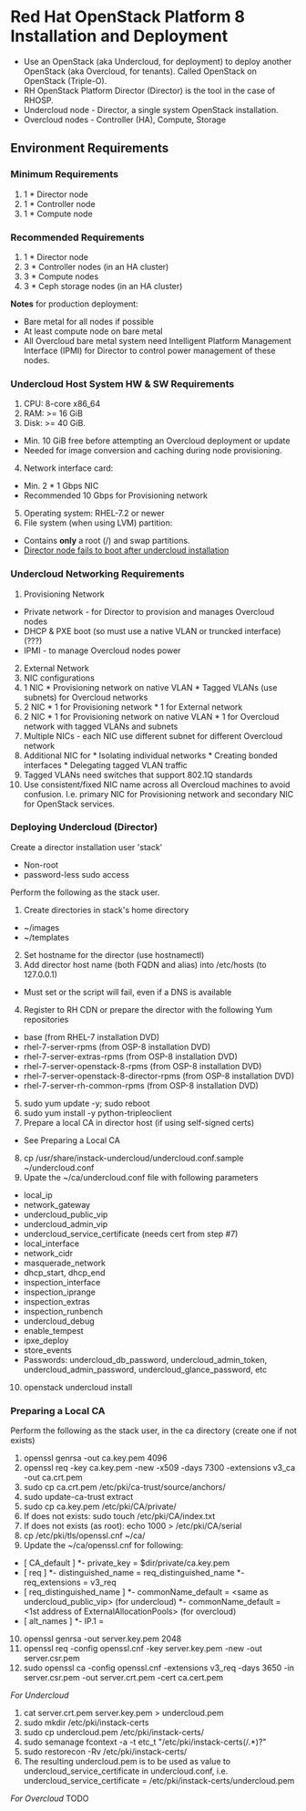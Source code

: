 Red Hat OpenStack Platform 8 Installation and Deployment
========================================================
* Use an OpenStack (aka Undercloud, for deployment) to deploy another OpenStack (aka Overcloud, for tenants). Called OpenStack on OpenStack (Triple-O).
* RH OpenStack Platform Director (Director) is the tool in the case of RHOSP.
* Undercloud node - Director, a single system OpenStack installation.
* Overcloud nodes - Controller (HA), Compute, Storage

## Environment Requirements
### Minimum Requirements
1. 1 * Director node
2. 1 * Controller node
3. 1 * Compute node

### Recommended Requirements
1. 1 * Director node
2. 3 * Controller nodes (in an HA cluster)
3. 3 * Compute nodes
4. 3 * Ceph storage nodes (in an HA cluster)

**Notes** for production deployment:
* Bare metal for all nodes if possible
* At least compute node on bare metal
* All Overcloud bare metal system need Intelligent Platform Management Interface (IPMI) for Director to control power management of these nodes.

### Undercloud Host System HW & SW Requirements
1. CPU: 8-core x86_64
2. RAM: >= 16 GiB
3. Disk: >= 40 GiB. 
  * Min. 10 GiB free before attempting an Overcloud deployment or update
  * Needed for image conversion and caching during node provisioning.
4. Network interface card: 
  * Min. 2 * 1 Gbps NIC
  * Recommended 10 Gbps for Provisioning network
5. Operating system: RHEL-7.2 or newer
6. File system (when using LVM) partition: 
  * Contains **only** a root (/) and swap partitions. 
  * [Director node fails to boot after undercloud installation](https://access.redhat.com/solutions/2327921)

### Undercloud Networking Requirements
1. Provisioning Network
  * Private network - for Director to provision and manages Overcloud nodes
  * DHCP & PXE boot (so must use a native VLAN or truncked interface) (???)
  * IPMI - to manage Overcloud nodes power
2. External Network
3. NIC configurations
  1. 1 NIC
    * Provisioning network on native VLAN
    * Tagged VLANs (use subnets) for Overcloud networks
  2. 2 NIC
    * 1 for Provisioning network
    * 1 for External network
  3. 2 NIC
    * 1 for Provisioning network on native VLAN
    * 1 for Overcloud network with tagged VLANs and subnets
  4. Multiple NICs - each NIC use different subnet for different Overcloud network
  5. Additional NIC for 
    * Isolating individual networks
    * Creating bonded interfaces
    * Delegating tagged VLAN traffic
  6. Tagged VLANs need switches that support 802.1Q standards
  7. Use consistent/fixed NIC name across all Overcloud machines to avoid confusion. I.e. primary NIC for Provisioning network and secondary NIC for OpenStack services.

### Deploying Undercloud (Director)
Create a director installation user 'stack'
 * Non-root
 * password-less sudo access

Perform the following as the stack user.
1. Create directories in stack's home directory
 * ~/images
 * ~/templates
2. Set hostname for the director (use hostnamectl)
3. Add director host name (both FQDN and alias) into /etc/hosts (to 127.0.0.1)
 * Must set or the script will fail, even if a DNS is available
4. Register to RH CDN or prepare the director with the following Yum repositories
 * base (from RHEL-7 installation DVD)
 * rhel-7-server-rpms (from OSP-8 installation DVD)
 * rhel-7-server-extras-rpms (from OSP-8 installation DVD)
 * rhel-7-server-openstack-8-rpms (from OSP-8 installation DVD)
 * rhel-7-server-openstack-8-director-rpms (from OSP-8 installation DVD)
 * rhel-7-server-rh-common-rpms (from OSP-8 installation DVD)
5. sudo yum update -y; sudo reboot
6. sudo yum install -y python-tripleoclient
7. Prepare a local CA in director host (if using self-signed certs)
 * See Preparing a Local CA
8. cp /usr/share/instack-undercloud/undercloud.conf.sample ~/undercloud.conf
9. Upate the ~/ca/undercloud.conf file with following parameters
 * local_ip
 * network_gateway
 * undercloud_public_vip
 * undercloud_admin_vip
 * undercloud_service_certificate (needs cert from step #7)
 * local_interface
 * network_cidr
 * masquerade_network
 * dhcp_start, dhcp_end
 * inspection_interface
 * inspection_iprange
 * inspection_extras
 * inspection_runbench
 * undercloud_debug
 * enable_tempest
 * ipxe_deploy
 * store_events
 * Passwords: undercloud_db_password, undercloud_admin_token, undercloud_admin_password, undercloud_glance_password, etc
10. openstack undercloud install

### Preparing a Local CA
Perform the following as the stack user, in the ca directory (create one if not exists)
1. openssl genrsa -out ca.key.pem 4096
2. openssl req -key ca.key.pem -new -x509 -days 7300 -extensions v3_ca -out ca.crt.pem
3. sudo cp ca.crt.pem /etc/pki/ca-trust/source/anchors/
4. sudo update-ca-trust extract
5. sudo cp ca.key.pem /etc/pki/CA/private/
6. If does not exists: sudo touch /etc/pki/CA/index.txt
7. If does not exists (as root): echo 1000 > /etc/pki/CA/serial
8. cp /etc/pki/tls/openssl.cnf ~/ca/
9. Update the ~/ca/openssl.cnf for following:
 * \[ CA_default \]
  *- private_key = $dir/private/ca.key.pem
 * \[ req \] 
  *- distinguished_name = req_distinguished_name
  *- req_extensions = v3_req
 * \[ req_distinguished_name \]
  *- commonName_default = \<same as undercloud_public_vip\> (for undercloud)
  *- commonName_default = \<1st address of ExternalAllocationPools\> (for overcloud) 
 * \[ alt_names \]
  *- IP.1 = <same IP used in req_distinguished_name.commonName_default>
10. openssl genrsa -out server.key.pem 2048
11. openssl req -config openssl.cnf -key server.key.pem -new -out server.csr.pem
12. sudo openssl ca -config openssl.cnf -extensions v3_req -days 3650 -in server.csr.pem -out server.crt.pem -cert ca.cert.pem

_For Undercloud_
1. cat server.crt.pem server.key.pem > undercloud.pem
2. sudo mkdir /etc/pki/instack-certs
3. sudo cp undercloud.pem /etc/pki/instack-certs/
4. sudo semanage fcontext -a -t etc_t "/etc/pki/instack-certs(/.\*)?"
5. sudo restorecon -Rv /etc/pki/instack-certs/
6. The resulting undercloud.pem is to be used as value to undercloud_service_certificate in undercloud.conf, i.e.
undercloud_service_certificate = /etc/pki/instack-certs/undercloud.pem

_For Overcloud_
TODO
 
